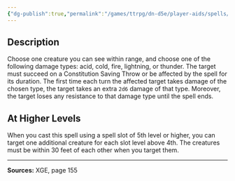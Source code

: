 ```yaml
---
{"dg-publish":true,"permalink":"/games/ttrpg/dn-d5e/player-aids/spells/level-4/elemental-bane/","tags":["ttrpg/dnd/5e","verbal","somatic","concentration","spell"],"noteIcon":""}
---
```



## Description
Choose one creature you can see within range, and choose one of the following damage types: acid, cold, fire, lightning, or thunder.
The target must succeed on a Constitution Saving Throw or be affected by the spell for its duration.
The first time each turn the affected target takes damage of the chosen type, the target takes an extra `2d6` damage of that type.
Moreover, the target loses any resistance to that damage type until the spell ends.

## At Higher Levels
When you cast this spell using a spell slot of 5th level or higher, you can target one additional creature for each slot level above 4th.
The creatures must be within 30 feet of each other when you target them.

---

**Sources:** XGE, page 155
